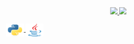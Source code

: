 <div align="center">
  <a href="https://github.com/jehtironi">
  <img height="180em" src="https://github-readme-stats.vercel.app/api?username=jehtironi&show_icons=true&theme=dark&include_all_commits=true&count_private=true"/>
  <img height="180em" src="https://github-readme-stats.vercel.app/api/top-langs/?username=jehtironi&layout=compact&langs_count=7&theme=dark"/>
</div>

  <div style="display: inline_block"><br>
  <img align="center" alt="Jeh-Python" height="30" width="40" src="https://raw.githubusercontent.com/devicons/devicon/master/icons/python/python-original.svg">
  <img align="center" alt="Jeh-Java" height="30" width="40" src="https://raw.githubusercontent.com/devicons/devicon/master/icons/java/java-original.svg">
</div>
